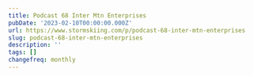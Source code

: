 ```yaml
---
title: Podcast 68 Inter Mtn Enterprises
pubDate: '2023-02-10T00:00:00.000Z'
url: https://www.stormskiing.com/p/podcast-68-inter-mtn-enterprises
slug: podcast-68-inter-mtn-enterprises
description: ''
tags: []
changefreq: monthly
---
```


<!-- Add post content below -->
